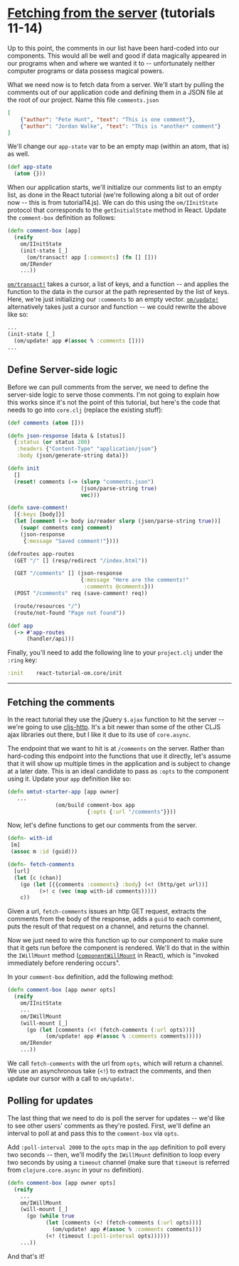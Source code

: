 # [Fetching from the server](http://facebook.github.io/react/docs/tutorial.html#fetching-from-the-server) (tutorials 11-14)

Up to this point, the comments in our list have been hard-coded into
our components. This would all be well and good if data magically
appeared in our programs when and where we wanted it to --
unfortunately neither computer programs or data possess magical
powers.

What we need now is to fetch data from a server. We'll start by
pulling the comments out of our application code and defining them in
a JSON file at the root of our project. Name this file `comments.json`

```json
[
    {"author": "Pete Hunt", "text": "This is one comment"},
    {"author": "Jordan Walke", "text": "This is *another* comment"}
]
```

We'll change our `app-state` var to be an empty map (within an atom,
that is) as well.

```clojure
(def app-state
  (atom {}))
```

When our application starts, we'll initialize our comments list to an
empty list, as done in the React tutorial (we're following along a bit
out of order now -- this is from tutorial14.js). We can do this using
the `om/IInitState` protocol that corresponds to the `getInitialState`
method in React. Update the `comment-box` definition as follows:

```clojure
(defn comment-box [app]
  (reify
    om/IInitState
    (init-state [_]
      (om/transact! app [:comments] (fn [] []))
    om/IRender
    ...))
```

[`om/transact!`](https://github.com/swannodette/om/blob/master/src/om/core.cljs#L428)
takes a cursor, a list of keys, and a function -- and applies the
function to the data in the cursor at the path represented by the list
of keys. Here, we're just initializing our `:comments` to an empty
vector. [`om/update!`](https://github.com/swannodette/om/blob/master/src/om/core.cljs#L457)
alternatively takes just a cursor and function -- we could rewrite the
above like so:

```clojure
...
(init-state [_]
  (om/update! app #(assoc % :comments [])))
...
```

## Define Server-side logic

Before we can pull comments from the server, we need to define the
server-side logic to serve those comments. I'm not going to explain
how this works since it's not the point of this tutorial, but here's
the code that needs to go into `core.clj` (replace the existing stuff):

```clojure
(def comments (atom []))

(defn json-response [data & [status]]
  {:status (or status 200)
   :headers {"Content-Type" "application/json"}
   :body (json/generate-string data)})

(defn init
  []
  (reset! comments (-> (slurp "comments.json")
                       (json/parse-string true)
                       vec)))

(defn save-comment!
  [{:keys [body]}]
  (let [comment (-> body io/reader slurp (json/parse-string true))]
    (swap! comments conj comment)
    (json-response
     {:message "Saved comment!"})))

(defroutes app-routes
  (GET "/" [] (resp/redirect "/index.html"))

  (GET "/comments" [] (json-response
                       {:message "Here are the comments!"
                        :comments @comments}))
  (POST "/comments" req (save-comment! req))

  (route/resources "/")
  (route/not-found "Page not found"))

(def app
  (-> #'app-routes
      (handler/api)))
```

Finally, you'll need to add the following line to your `project.clj`
under the `:ring` key:

```clojure
:init    react-tutorial-om.core/init
```

---

## Fetching the comments

In the react tutorial they use the jQuery `$.ajax` function to hit the
server -- we're going to use
[cljs-http](https://github.com/r0man/cljs-http). It's a bit newer than
some of the other CLJS ajax libraries out there, but I like it due to
its use of `core.async`.

The endpoint that we want to hit is at `/comments` on the
server. Rather than hard-coding this endpoint into the functions that
use it directly, let's assume that it will show up multiple times in
the application and is subject to change at a later date. This is an
ideal candidate to pass as `:opts` to the component using it. Update
your `app` definition like so:

```clojure
(defn omtut-starter-app [app owner]
   ...
               (om/build comment-box app
                         {:opts {:url "/comments"}}))
```

Now, let's define functions to get our comments from the server.

```clojure
(defn- with-id
 [m]
 (assoc m :id (guid)))

(defn- fetch-comments
  [url]
  (let [c (chan)]
    (go (let [{{comments :comments} :body} (<! (http/get url))]
          (>! c (vec (map with-id comments)))))
    c))
```

Given a url, `fetch-comments` issues an http GET request, extracts the
comments from the body of the response, adds a `guid` to each comment,
puts the result of that request on a channel, and returns the channel.

Now we just need to wire this function up to our component to make
sure that it gets run before the component is rendered. We'll do that
in the within the `IWillMount` method
([`componentWillMount`](http://facebook.github.io/react/docs/component-specs.html#mounting-componentwillmount)
in React), which is "invoked immediately before rendering occurs".

In your `comment-box` definition, add the following method:

```clojure
(defn comment-box [app owner opts]
  (reify
    om/IInitState
    ...
    om/IWillMount
    (will-mount [_]
      (go (let [comments (<! (fetch-comments (:url opts)))]
            (om/update! app #(assoc % :comments comments)))))
    om/IRender
    ...))
```

We call `fetch-comments` with the url from `opts`, which will return a
channel. We use an asynchronous take (`<!`) to extract the comments,
and then update our cursor with a call to `om/update!`.

## Polling for updates

The last thing that we need to do is poll the server for updates --
we'd like to see other users' comments as they're posted. First, we'll
define an interval to poll at and pass this to the `comment-box` via
`opts`.

Add `:poll-interval 2000` to the `opts` map in the `app` definition to
poll every two seconds -- then, we'll modify the `IWillMount`
definition to loop every two seconds by using a `timeout` channel
(make sure that `timeout` is referred from `clojure.core.async` in
your `ns` definition).

```clojure
(defn comment-box [app owner opts]
  (reify
    ...
    om/IWillMount
    (will-mount [_]
      (go (while true
            (let [comments (<! (fetch-comments (:url opts)))]
              (om/update! app #(assoc % :comments comments)))
            (<! (timeout (:poll-interval opts))))))
    ...))
```

And that's it!
